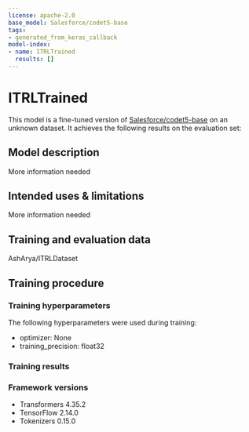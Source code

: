 ```yaml
---
license: apache-2.0
base_model: Salesforce/codet5-base
tags:
- generated_from_keras_callback
model-index:
- name: ITRLTrained
  results: []
---
```


<!-- This model card has been generated automatically according to the information Keras had access to. You should
probably proofread and complete it, then remove this comment. -->

# ITRLTrained

This model is a fine-tuned version of [Salesforce/codet5-base](https://huggingface.co/Salesforce/codet5-base) on an unknown dataset.
It achieves the following results on the evaluation set:


## Model description

More information needed

## Intended uses & limitations

More information needed

## Training and evaluation data

AshArya/ITRLDataset

## Training procedure

### Training hyperparameters

The following hyperparameters were used during training:
- optimizer: None
- training_precision: float32

### Training results



### Framework versions

- Transformers 4.35.2
- TensorFlow 2.14.0
- Tokenizers 0.15.0

